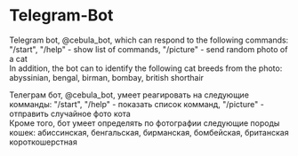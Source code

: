 # Telegram-Bot
Telegram bot, @cebula_bot, which can respond to the following commands: "/start", "/help" - show list of commands, "/picture" - send random photo of a cat  
In addition, the bot can to identify the following cat breeds from the photo: abyssinian, bengal, birman, bombay, british shorthair 
  
Телеграм бот, @cebula_bot, умеет реагировать на следующие комманды: "/start", "/help" - показать список комманд, "/picture" - отправить случайное фото кота  
Кроме того, бот умеет определять по фотографии следующие породы кошек: абиссинская, бенгальская, бирманская, бомбейская, британская короткошерстная  
